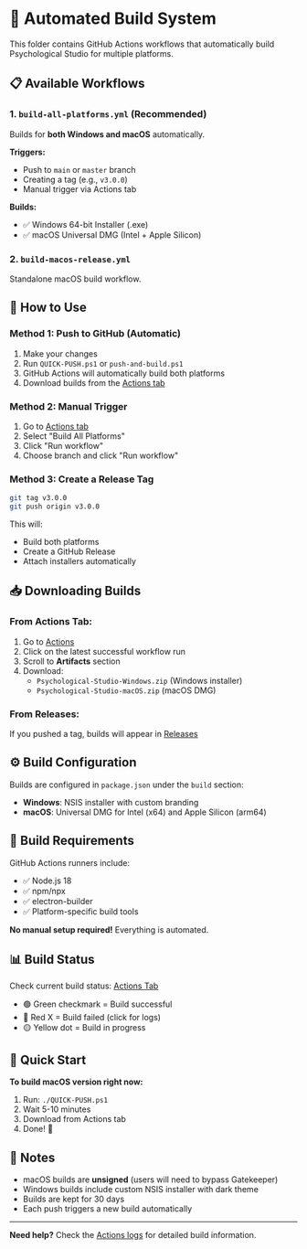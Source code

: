 # 🚀 Automated Build System

This folder contains GitHub Actions workflows that automatically build Psychological Studio for multiple platforms.

## 📋 Available Workflows

### 1. `build-all-platforms.yml` (Recommended)
Builds for **both Windows and macOS** automatically.

**Triggers:**
- Push to `main` or `master` branch
- Creating a tag (e.g., `v3.0.0`)
- Manual trigger via Actions tab

**Builds:**
- ✅ Windows 64-bit Installer (.exe)
- ✅ macOS Universal DMG (Intel + Apple Silicon)

### 2. `build-macos-release.yml`
Standalone macOS build workflow.

## 🎯 How to Use

### Method 1: Push to GitHub (Automatic)
1. Make your changes
2. Run `QUICK-PUSH.ps1` or `push-and-build.ps1`
3. GitHub Actions will automatically build both platforms
4. Download builds from the [Actions tab](https://github.com/psypower999/Psychological-Studio/actions)

### Method 2: Manual Trigger
1. Go to [Actions tab](https://github.com/psypower999/Psychological-Studio/actions)
2. Select "Build All Platforms"
3. Click "Run workflow"
4. Choose branch and click "Run workflow"

### Method 3: Create a Release Tag
```bash
git tag v3.0.0
git push origin v3.0.0
```
This will:
- Build both platforms
- Create a GitHub Release
- Attach installers automatically

## 📥 Downloading Builds

### From Actions Tab:
1. Go to [Actions](https://github.com/psypower999/Psychological-Studio/actions)
2. Click on the latest successful workflow run
3. Scroll to **Artifacts** section
4. Download:
   - `Psychological-Studio-Windows.zip` (Windows installer)
   - `Psychological-Studio-macOS.zip` (macOS DMG)

### From Releases:
If you pushed a tag, builds will appear in [Releases](https://github.com/psypower999/Psychological-Studio/releases)

## ⚙️ Build Configuration

Builds are configured in `package.json` under the `build` section:

- **Windows**: NSIS installer with custom branding
- **macOS**: Universal DMG for Intel (x64) and Apple Silicon (arm64)

## 🔧 Build Requirements

GitHub Actions runners include:
- ✅ Node.js 18
- ✅ npm/npx
- ✅ electron-builder
- ✅ Platform-specific build tools

**No manual setup required!** Everything is automated.

## 📊 Build Status

Check current build status: [Actions Tab](https://github.com/psypower999/Psychological-Studio/actions)

- 🟢 Green checkmark = Build successful
- 🔴 Red X = Build failed (click for logs)
- 🟡 Yellow dot = Build in progress

## 🎉 Quick Start

**To build macOS version right now:**
1. Run: `./QUICK-PUSH.ps1`
2. Wait 5-10 minutes
3. Download from Actions tab
4. Done! 🎊

## 📝 Notes

- macOS builds are **unsigned** (users will need to bypass Gatekeeper)
- Windows builds include custom NSIS installer with dark theme
- Builds are kept for 30 days
- Each push triggers a new build automatically

---

**Need help?** Check the [Actions logs](https://github.com/psypower999/Psychological-Studio/actions) for detailed build information.
